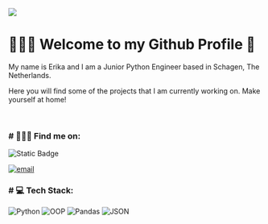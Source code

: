 [![](https://visitcount.itsvg.in/api?id=ekaleves&label=Profile%20Views&color=0&icon=0&pretty=false)](https://visitcount.itsvg.in)

<h1>🙋🏽‍♂️ Welcome to my Github Profile 🌱</h1>
<p>My name is Erika and I am a Junior Python Engineer based in Schagen, The Netherlands.</p>
<p>Here you will find some of the projects that I am currently working on. Make yourself at home!</p>
</br>

<h3># 💁🏽‍♂️ Find me on:</h3>

<img alt="Static Badge" src="https://img.shields.io/badge/Python?logo=Python&logoColor=%2333CC66">

[![email](https://img.shields.io/badge/Gmail-D14836?style=for-the-badge&logo=gmail&logoColor=white)](mailto:ekaleves@gmail.com?subject=[GitHub])

<h3># 💻 Tech Stack:</h3>

![Python](https://img.shields.io/badge/Python?logo=python&logoColor=%2333CC66)
![OOP](https://img.shields.io/badge/c%23-%23239120.svg?style=for-the-badge&logo=c-sharp&logoColor=white)
![Pandas](https://img.shields.io/badge/Visual%20Studio-5C2D91.svg?style=for-the-badge&logo=visual-studio&logoColor=white)
![JSON](https://img.shields.io/badge/Android%20Studio-3DDC84.svg?style=for-the-badge&logo=android-studio&logoColor=white)

